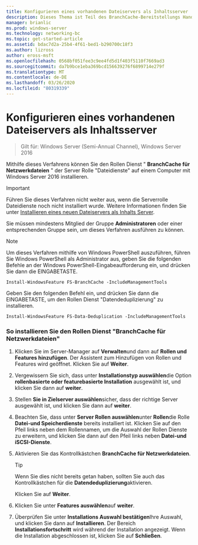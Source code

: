 ```yaml
---
title: Konfigurieren eines vorhandenen Dateiservers als Inhaltsserver
description: Dieses Thema ist Teil des BranchCache-Bereitstellungs Handbuchs für Windows Server 2016, das zeigt, wie BranchCache im Modus für verteilte und gehostete Caches bereitgestellt wird, um die WAN-Bandbreitenauslastung in Zweigniederlassungen zu optimieren.
manager: brianlic
ms.prod: windows-server
ms.technology: networking-bc
ms.topic: get-started-article
ms.assetid: bdac7d2a-25b4-4f61-bed1-b290700c18f3
ms.author: lizross
author: eross-msft
ms.openlocfilehash: 0568bf051fee3c9ee4fd5d1f403f5110f7669ad3
ms.sourcegitcommit: da7b9bce1eba369bcd156639276f6899714e279f
ms.translationtype: MT
ms.contentlocale: de-DE
ms.lasthandoff: 03/26/2020
ms.locfileid: "80319339"
---
```

# <a name="configure-an-existing-file-server-as-a-content-server"></a>Konfigurieren eines vorhandenen Dateiservers als Inhaltsserver

>Gilt für: Windows Server (Semi-Annual Channel), Windows Server 2016

Mithilfe dieses Verfahrens können Sie den Rollen Dienst " **BranchCache für Netzwerkdateien** " der Server Rolle "Dateidienste" auf einem Computer mit Windows Server 2016 installieren.  
  
> [!IMPORTANT]  
> Führen Sie dieses Verfahren nicht weiter aus, wenn die Serverrolle Dateidienste noch nicht installiert wurde. Weitere Informationen finden Sie unter [Installieren eines neuen Dateiservers als Inhalts Server](../../branchcache/deploy/Install-a-New-File-Server-as-a-Content-Server.md).  
  
Sie müssen mindestens Mitglied der Gruppe **Administratoren** oder einer entsprechenden Gruppe sein, um dieses Verfahren ausführen zu können.  
  
> [!NOTE]  
> Um dieses Verfahren mithilfe von Windows PowerShell auszuführen, führen Sie Windows PowerShell als Administrator aus, geben Sie die folgenden Befehle an der Windows PowerShell-Eingabeaufforderung ein, und drücken Sie dann die EINGABETASTE.  
>   
> `Install-WindowsFeature FS-BranchCache -IncludeManagementTools`  
>   
> Geben Sie den folgenden Befehl ein, und drücken Sie dann die EINGABETASTE, um den Rollen Dienst "Datendeduplizierung" zu installieren.  
>   
> `Install-WindowsFeature FS-Data-Deduplication -IncludeManagementTools`  
  
### <a name="to-install-the-branchcache-for-network-files-role-service"></a>So installieren Sie den Rollen Dienst "BranchCache für Netzwerkdateien"  
  
1.  Klicken Sie im Server-Manager auf **Verwalten**und dann auf **Rollen und Features hinzufügen**. Der Assistent zum Hinzufügen von Rollen und Features wird geöffnet. Klicken Sie auf **Weiter**.  
  
2.  Vergewissern Sie sich, dass unter **Installationstyp auswählen**die Option **rollenbasierte oder featurebasierte Installation** ausgewählt ist, und klicken Sie dann auf **weiter**.  
  
3.  Stellen **Sie in Zielserver auswählen**sicher, dass der richtige Server ausgewählt ist, und klicken Sie dann auf **weiter**.  
  
4.  Beachten Sie, dass unter **Server Rollen auswählen**unter **Rollen**die Rolle **Datei-und Speicherdienste** bereits installiert ist. Klicken Sie auf den Pfeil links neben dem Rollennamen, um die Auswahl der Rollen Dienste zu erweitern, und klicken Sie dann auf den Pfeil links neben **Datei-und iSCSI-Dienste**.  
  
5.  Aktivieren Sie das Kontrollkästchen **BranchCache für Netzwerkdateien**.  
  
    > [!TIP]  
    > Wenn Sie dies nicht bereits getan haben, sollten Sie auch das Kontrollkästchen für die **Datendeduplizierung**aktivieren.  
  
    Klicken Sie auf **Weiter**.  
  
6.  Klicken Sie unter **Features auswählen**auf **weiter**.  
  
7.  Überprüfen Sie unter **Installations Auswahl bestätigen**Ihre Auswahl, und klicken Sie dann auf **Installieren**. Der Bereich **Installationsfortschritt** wird während der Installation angezeigt. Wenn die Installation abgeschlossen ist, klicken Sie auf **Schließen**.  
  


